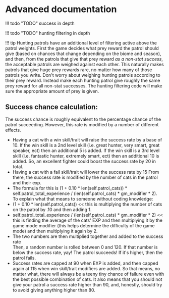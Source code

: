 # Advanced documentation

!!! todo "TODO"
    success in depth

!!! todo "TODO"
    hunting filtering in depth


!!! tip
    Hunting patrols have an additional level of filtering active above the patrol weights. First the game decides what prey reward the patrol should give (based on chances that change depending on the biome and season), and then, from the patrols that give that prey reward _as a non-stat success_, the acceptable patrols are weighed against each other. This naturally makes patrols that give huge prey rewards rare, no matter how many of those patrols you write. Don't worry about weighing hunting patrols according to their prey reward. Instead make each hunting patrol give roughly the same prey reward for all non-stat successes. The hunting filtering code will make sure the appropriate amount of prey is given. 

## Success chance calculation:

The success chance is roughly equivalent to the percentage chance of the patrol succeeding. However, this rate is modified by a number of different effects.

* Having a cat with a win skill/trait will raise the success rate by a base of 10. If the win skill is a 2nd level skill (i.e. great hunter, very smart, great speaker, ect) then an additional 5 is added.  If the win skill is a 3rd level skill (i.e. fantastic hunter, extremely smart, ect) then an additional 10 is added.  So, an excellent fighter could boost the success rate by 20 in total.
* Having a cat with a fail skill/trait will lower the success rate by 15
From there, the success rate is modified by the number of cats in the patrol and their exp.  
* The formula for this is (1 + 0.10 * len(self.patrol_cats)) * self.patrol_total_experience / (len(self.patrol_cats) * gm_modifier * 2).  
To explain what that means to someone without coding knowledge:
* (1 + 0.10 * len(self.patrol_cats)) << this is multiplying the number of cats on the patrol by .10 and then adding 1. 
* self.patrol_total_experience / (len(self.patrol_cats) * gm_modifier * 2) << this is finding the average of the cats' EXP and then multiplying it by the game mode modifier (this helps determine the difficulty of the game mode) and then multiplying it again by 2.
* The two numbers are then multiplied together and added to the success rate<br>
Then, a random number is rolled between 0 and 120.  If that number is below the success rate, yay! The patrol succeeds! If it's higher, then the patrol fails.  
* Success rates are capped at 90 when EXP is added, and then capped again at 115 when win skill/trait modifiers are added.  So that means, no matter what, there will always be a teeny tiny chance of failure even with the best possible combination of cats.  It also means that you should not give your patrol a success rate higher than 90, and, honestly, should try to avoid giving anything higher than 80.

